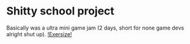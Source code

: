 # Shitty school project 
Basically was a ultra mini game jam (2 days, short for none game devs alright shut up).
[!Exersize!](https://github.com/GillesBaeyens/DW-game/blob/master/assets/readme_img.png)
